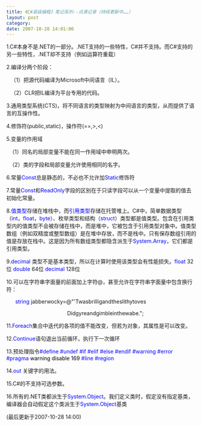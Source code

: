 ```yaml
---
title: 《C#高级编程》笔记系列--点滴记录（持续更新中……）
layout: post
category: 
date: 2007-10-28 14:01:00
---
```


1.C#本身不是.NET的一部分。.NET支持的一些特性，C#并不支持。而C#支持的另一些特性，.NET却不支持（例如运算符重载）

2.编译分两个阶段：

&nbsp;&nbsp;
（1）把源代码编译为Microsoft中间语言（IL）。

&nbsp;&nbsp;
（2）CLR把IL编译为平台专用的代码。

3.通用类型系统(CTS)，将不同语言的类型映射为中间语言的类型，从而提供了语言的互操作性。

4.修饰符(public,static)，操作符(==,&gt;,&lt;)

5.变量的作用域

&nbsp;
（1）同名的局部变量不能在同一作用域中申明两次。

&nbsp; （2）类的字段和局部变量允许使用相同的名字。

6.常量<font color="#0000ff">Const</font>总是静态的，不必也不允许加<font color="#0000ff">Static</font>修饰符

7.常量<font color="#0000ff">Const</font>和<font color="#0000ff">ReadOnly</font>字段的区别在于只读字段可以从一个变量中提取的值去初始化常量。

8.<font color="#0000ff">值类型</font>存储在堆栈中，而<font color="#0000ff">引用类型</font>存储在托管堆上。C#中，简单数据类型（<font color="#0000ff">int</font>，<font color="#0000ff">float</font>，<font color="#0000ff">byte</font>）、枚举类型和结构（<font color="#0000ff">struct</font>）类型都是值类型。包含在引用类型内的值类型不会被存储在栈中，而是堆中，它被包含于引用类型对象中。值类型数组（例如双精度或整型数组）是在堆中存放，而不是栈中。只有保存数组引用的值是存放在栈中。这是因为所有数组类型都隐含派生于<font color="#0000ff">System</font>.<font color="#0000ff">Array</font>，它们都是引用类型。

9.<font color="#0000ff">decimal</font>
类型不是基本类型，所以在计算时使用该类型会有性能损失。<font color="#0000ff">float</font> 32位 <font color="#0000ff">double</font> 64位 <font color="#0000ff">decimal</font>
128位

10.可以在字符串字面量的前面加上字符@，甚至允许在字符串字面量中包含换行符： 

&nbsp;&nbsp;&nbsp;&nbsp;&nbsp; <font color="#0000ff">string</font>
jabberwocky=@"'Twasbrilligandtheslithytoves

&nbsp;&nbsp;&nbsp;&nbsp;&nbsp;&nbsp;&nbsp;&nbsp;&nbsp;&nbsp;&nbsp;&nbsp;&nbsp;&nbsp;&nbsp;&nbsp;&nbsp;&nbsp;&nbsp;&nbsp;&nbsp;&nbsp;&nbsp;&nbsp;&nbsp;&nbsp;&nbsp;&nbsp;&nbsp;&nbsp;&nbsp;&nbsp;&nbsp;&nbsp;&nbsp;&nbsp;&nbsp;&nbsp;&nbsp;&nbsp;
Didgyreandgimbleinthewabe."; 

11.<font color="#0000ff">Foreach</font>集合中迭代的各项的值不能改变，但若为对象，其属性是可以改变。

12.<font color="#0000ff">Continue</font>语句退出当前循环，执行下一次循环

13.预处理指令<font color="#0000ff">#define #undef #if #elif #else #endif #warning #error #pragma
<font color="#000000">warning disable 169</font> #line #region</font> 

14.<font color="#0000ff">out</font> 关键字的用法。

15.C#的不支持可选参数。

16.所有的.NET类都派生于<span style="color:blue;">System.Object</span>。我们定义类时，假定没有指定基类，编译器会自动假定这个类派生于<span style="color:blue;">System.Object</span>基类

(最后更新于2007-10-28 14:00)